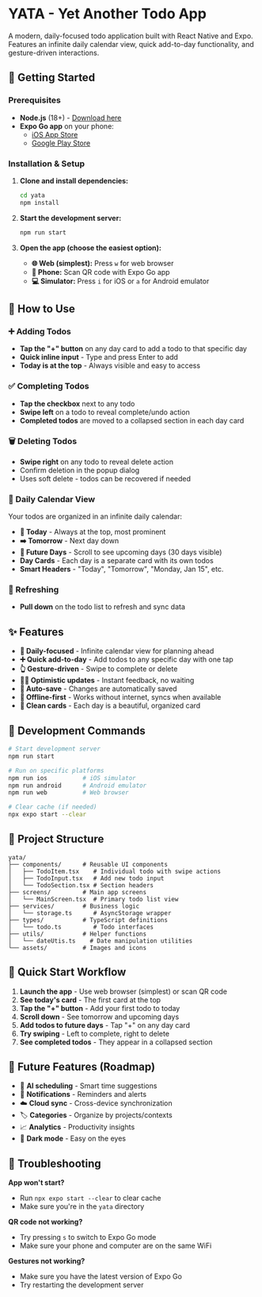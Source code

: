 # YATA - Yet Another Todo App

A modern, daily-focused todo application built with React Native and Expo. Features an infinite daily calendar view, quick add-to-day functionality, and gesture-driven interactions.

## 🚀 Getting Started

### Prerequisites

- **Node.js** (18+) - [Download here](https://nodejs.org/)
- **Expo Go app** on your phone:
  - [iOS App Store](https://apps.apple.com/app/expo-go/id982107779)
  - [Google Play Store](https://play.google.com/store/apps/details?id=host.exp.exponent)

### Installation & Setup

1. **Clone and install dependencies:**
   ```bash
   cd yata
   npm install
   ```

2. **Start the development server:**
   ```bash
   npm run start
   ```

3. **Open the app (choose the easiest option):**
   - **🌐 Web (simplest):** Press `w` for web browser
   - **📱 Phone:** Scan QR code with Expo Go app
   - **💻 Simulator:** Press `i` for iOS or `a` for Android emulator

## 📱 How to Use

### ➕ Adding Todos
- **Tap the "+" button** on any day card to add a todo to that specific day
- **Quick inline input** - Type and press Enter to add
- **Today is at the top** - Always visible and easy to access

### ✅ Completing Todos
- **Tap the checkbox** next to any todo
- **Swipe left** on a todo to reveal complete/undo action
- **Completed todos** are moved to a collapsed section in each day card

### 🗑️ Deleting Todos
- **Swipe right** on any todo to reveal delete action
- Confirm deletion in the popup dialog
- Uses soft delete - todos can be recovered if needed

### 📅 Daily Calendar View
Your todos are organized in an infinite daily calendar:

- **📍 Today** - Always at the top, most prominent
- **➡️ Tomorrow** - Next day down
- **📅 Future Days** - Scroll to see upcoming days (30 days visible)
- **Day Cards** - Each day is a separate card with its own todos
- **Smart Headers** - "Today", "Tomorrow", "Monday, Jan 15", etc.

### 🔄 Refreshing
- **Pull down** on the todo list to refresh and sync data

## ✨ Features

- **📅 Daily-focused** - Infinite calendar view for planning ahead
- **➕ Quick add-to-day** - Add todos to any specific day with one tap
- **👆 Gesture-driven** - Swipe to complete or delete
- **🏃‍♂️ Optimistic updates** - Instant feedback, no waiting
- **💾 Auto-save** - Changes are automatically saved
- **📱 Offline-first** - Works without internet, syncs when available
- **🎨 Clean cards** - Each day is a beautiful, organized card

## 🔧 Development Commands

```bash
# Start development server
npm run start

# Run on specific platforms
npm run ios          # iOS simulator
npm run android      # Android emulator  
npm run web          # Web browser

# Clear cache (if needed)
npx expo start --clear
```

## 📁 Project Structure

```
yata/
├── components/      # Reusable UI components
│   ├── TodoItem.tsx    # Individual todo with swipe actions
│   ├── TodoInput.tsx   # Add new todo input
│   └── TodoSection.tsx # Section headers
├── screens/         # Main app screens
│   └── MainScreen.tsx  # Primary todo list view
├── services/        # Business logic
│   └── storage.ts      # AsyncStorage wrapper
├── types/           # TypeScript definitions
│   └── todo.ts         # Todo interfaces
├── utils/           # Helper functions
│   └── dateUtis.ts    # Date manipulation utilities
└── assets/          # Images and icons
```

## 🚗 Quick Start Workflow

1. **Launch the app** - Use web browser (simplest) or scan QR code
2. **See today's card** - The first card at the top
3. **Tap the "+" button** - Add your first todo to today
4. **Scroll down** - See tomorrow and upcoming days
5. **Add todos to future days** - Tap "+" on any day card
6. **Try swiping** - Left to complete, right to delete
7. **See completed todos** - They appear in a collapsed section

## 🔮 Future Features (Roadmap)

- 🤖 **AI scheduling** - Smart time suggestions
- 🔔 **Notifications** - Reminders and alerts
- ☁️ **Cloud sync** - Cross-device synchronization
- 🏷️ **Categories** - Organize by projects/contexts
- 📈 **Analytics** - Productivity insights
- 🌙 **Dark mode** - Easy on the eyes

## 🐛 Troubleshooting

**App won't start?**
- Run `npx expo start --clear` to clear cache
- Make sure you're in the `yata` directory

**QR code not working?**
- Try pressing `s` to switch to Expo Go mode
- Make sure your phone and computer are on the same WiFi

**Gestures not working?**
- Make sure you have the latest version of Expo Go
- Try restarting the development server

